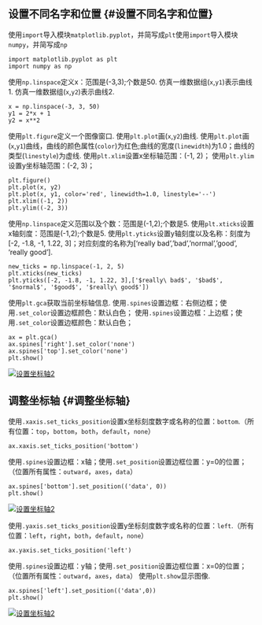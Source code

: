 ## 设置不同名字和位置 {#设置不同名字和位置}

使用`import`导入模块`matplotlib.pyplot`，并简写成`plt`使用`import`导入模块`numpy`，并简写成`np`

```
import matplotlib.pyplot as plt
import numpy as np
```

使用`np.linspace`定义x：范围是\(-3,3\);个数是50. 仿真一维数据组\(`x`,`y1`\)表示曲线1. 仿真一维数据组\(`x`,`y2`\)表示曲线2.

```
x = np.linspace(-3, 3, 50)
y1 = 2*x + 1
y2 = x**2
```

使用`plt.figure`定义一个图像窗口. 使用`plt.plot`画\(`x`,`y2`\)曲线. 使用`plt.plot`画\(`x`,`y1`\)曲线，曲线的颜色属性\(`color`\)为红色;曲线的宽度\(`linewidth`\)为1.0；曲线的类型\(`linestyle`\)为虚线. 使用`plt.xlim`设置x坐标轴范围：\(-1, 2\)； 使用`plt.ylim`设置y坐标轴范围：\(-2, 3\)；

```
plt.figure()
plt.plot(x, y2)
plt.plot(x, y1, color='red', linewidth=1.0, linestyle='--')
plt.xlim((-1, 2))
plt.ylim((-2, 3))
```

使用`np.linspace`定义范围以及个数：范围是\(-1,2\);个数是5. 使用`plt.xticks`设置x轴刻度：范围是\(-1,2\);个数是5. 使用`plt.yticks`设置y轴刻度以及名称：刻度为\[-2, -1.8, -1, 1.22, 3\]；对应刻度的名称为\[‘really bad’,’bad’,’normal’,’good’, ‘really good’\].

```
new_ticks = np.linspace(-1, 2, 5)
plt.xticks(new_ticks)
plt.yticks([-2, -1.8, -1, 1.22, 3],['$really\ bad$', '$bad$', '$normal$', '$good$', '$really\ good$'])
```

使用`plt.gca`获取当前坐标轴信息. 使用`.spines`设置边框：右侧边框；使用`.set_color`设置边框颜色：默认白色； 使用`.spines`设置边框：上边框；使用`.set_color`设置边框颜色：默认白色；

```
ax = plt.gca()
ax.spines['right'].set_color('none')
ax.spines['top'].set_color('none')
plt.show()
```

[![](https://morvanzhou.github.io/static/results/plt/2_4_1.png "设置坐标轴2")](https://morvanzhou.github.io/static/results/plt/2_4_1.png)

## 调整坐标轴 {#调整坐标轴}

使用`.xaxis.set_ticks_position`设置x坐标刻度数字或名称的位置：`bottom`.（所有位置：`top`，`bottom`，`both`，`default`，`none`）

```
ax.xaxis.set_ticks_position('bottom')
```

使用`.spines`设置边框：x轴；使用`.set_position`设置边框位置：y=0的位置；（位置所有属性：`outward`，`axes`，`data`）

```
ax.spines['bottom'].set_position(('data', 0))
plt.show()
```

[![](https://morvanzhou.github.io/static/results/plt/2_4_2.png "设置坐标轴2")](https://morvanzhou.github.io/static/results/plt/2_4_2.png)

使用`.yaxis.set_ticks_position`设置y坐标刻度数字或名称的位置：`left`.（所有位置：`left`，`right`，`both`，`default`，`none`）

```
ax.yaxis.set_ticks_position('left')
```

使用`.spines`设置边框：y轴；使用`.set_position`设置边框位置：x=0的位置；（位置所有属性：`outward`，`axes`，`data`） 使用`plt.show`显示图像.

```
ax.spines['left'].set_position(('data',0))
plt.show()
```

[![](https://morvanzhou.github.io/static/results/plt/2_4_3.png "设置坐标轴2")](https://morvanzhou.github.io/static/results/plt/2_4_3.png)

